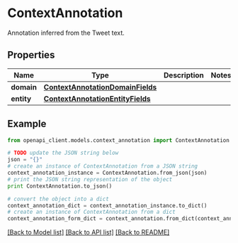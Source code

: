 # ContextAnnotation

Annotation inferred from the Tweet text.

## Properties
Name | Type | Description | Notes
------------ | ------------- | ------------- | -------------
**domain** | [**ContextAnnotationDomainFields**](ContextAnnotationDomainFields.md) |  | 
**entity** | [**ContextAnnotationEntityFields**](ContextAnnotationEntityFields.md) |  | 

## Example

```python
from openapi_client.models.context_annotation import ContextAnnotation

# TODO update the JSON string below
json = "{}"
# create an instance of ContextAnnotation from a JSON string
context_annotation_instance = ContextAnnotation.from_json(json)
# print the JSON string representation of the object
print ContextAnnotation.to_json()

# convert the object into a dict
context_annotation_dict = context_annotation_instance.to_dict()
# create an instance of ContextAnnotation from a dict
context_annotation_form_dict = context_annotation.from_dict(context_annotation_dict)
```
[[Back to Model list]](../README.md#documentation-for-models) [[Back to API list]](../README.md#documentation-for-api-endpoints) [[Back to README]](../README.md)


